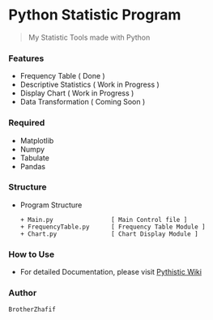 # Python Statistic Program 
> My Statistic Tools made with Python 

### Features
- Frequency Table ( Done )
- Descriptive Statistics ( Work in Progress )
- Display Chart ( Work in Progress )
- Data Transformation ( Coming Soon )

### Required
- Matplotlib
- Numpy
- Tabulate
- Pandas

### Structure
- Program Structure

      + Main.py                [ Main Control file ]
      + FrequencyTable.py      [ Frequency Table Module ]
      + Chart.py               [ Chart Display Module ]

### How to Use
- For detailed Documentation, please visit [Pythistic Wiki](https://github.com/brotherzhafif/Pythistic/wiki)

### Author
    BrotherZhafif
